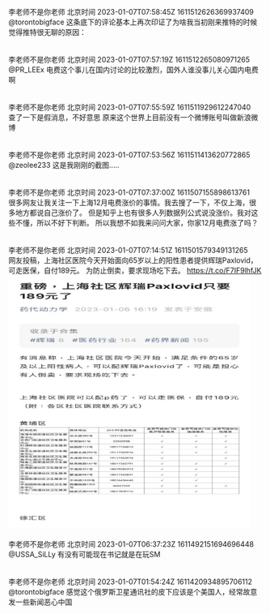 李老师不是你老师 北京时间 2023-01-07T07:58:45Z 1611512626369937409<br>@torontobigface 这条底下的评论基本上再次印证了为啥我当初刚来推特的时候觉得推特很无聊的原因：<br><br><br>李老师不是你老师 北京时间 2023-01-07T07:57:19Z 1611512265080971265<br>@PR_LEEx 电费这个事儿在国内讨论的比较激烈，国外人谁没事儿关心国内电费啊<br><br><br>李老师不是你老师 北京时间 2023-01-07T07:55:59Z 1611511929612247040<br>查了一下是假消息，不好意思
原来这个世界上目前没有一个微博账号叫做新浪微博<br><br><br>李老师不是你老师 北京时间 2023-01-07T07:53:56Z 1611511413620772865<br>@zeolee233 这是我刚刚的截图.....<br><br><br>李老师不是你老师 北京时间 2023-01-07T07:37:00Z 1611507155898613761<br>很多网友让我关注一下上海12月电费涨价的事情。我去搜了一下，不仅上海，很多地方都说自己涨价了。
但是知乎上也有很多人列数据列公式说没涨价。我对这些不懂，所以不好下判断。
所以我想不如我来问问大家，你家12月电费涨了吗？<br><br><br>李老师不是你老师 北京时间 2023-01-07T07:14:51Z 1611501579349131265<br>网友投稿，上海社区医院今天开始面向65岁以上的阳性患者提供辉瑞Paxlovid，可走医保，自付189元。
为防止倒卖，要求现场吃下去。 https://t.co/F7IF9lhfJK<br><img src='/temp/image/2023/y-Month-1/1611501579349131265_0.jpg' width='480' height='500'><br><br>李老师不是你老师 北京时间 2023-01-07T06:37:23Z 1611492151694696448<br>@USSA_SiLLy 有没有可能现在书记就是在玩SM<br><br><br>李老师不是你老师 北京时间 2023-01-07T01:54:24Z 1611420934895706112<br>@torontobigface 感觉这个俄罗斯卫星通讯社的皮下应该是个美国人，经常故意发一些新闻恶心中国<br><br><br>